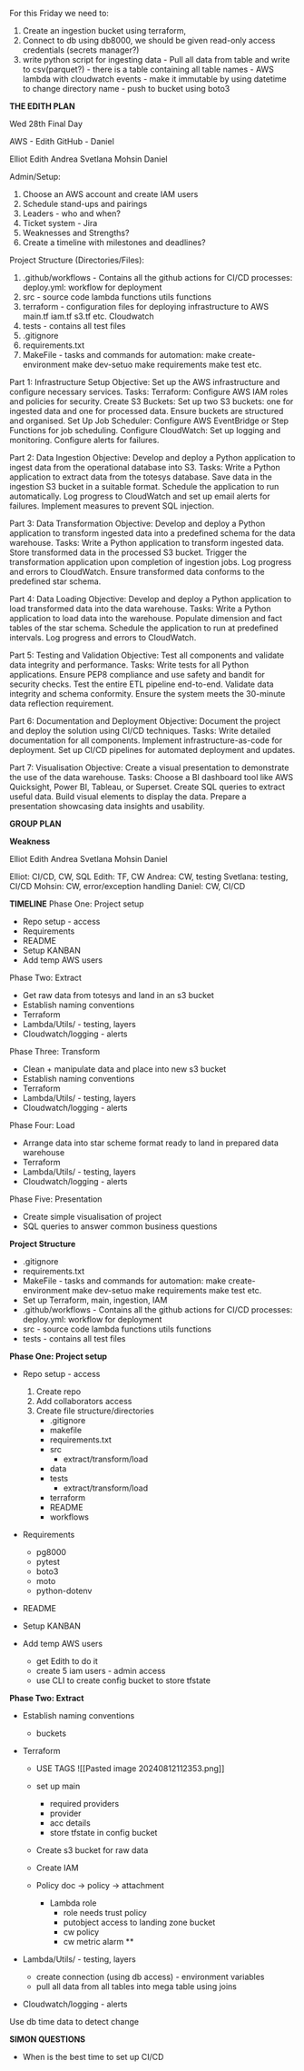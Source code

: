 For this Friday we need to:

1. Create an ingestion bucket using terraform, 
2. Connect to db using db8000, we should be given read-only access credentials (secrets manager?)
3. write python script for ingesting data
		- Pull all data from table and write to csv(parquet?)
		- there is a table containing all table names
		- AWS lambda with cloudwatch events
		- make it immutable by using datetime to change directory name
		- push to bucket using boto3






**THE EDITH PLAN**


Wed 28th Final Day

AWS - Edith
GitHub - Daniel

Elliot Edith Andrea Svetlana Mohsin Daniel

Admin/Setup:
1. Choose an AWS account and create IAM users
2. Schedule stand-ups and pairings
3. Leaders - who and when?
4. Ticket system - Jira
5. Weaknesses and Strengths?
6. Create a timeline with milestones and deadlines?

Project Structure (Directories/Files):
1. .github/workflows - Contains all the github actions for CI/CD processes:
    deploy.yml: workflow for deployment
2. src - source code
    lambda functions 
    utils functions
3. terraform - configuration files for deploying infrastructure to AWS
    main.tf 
    iam.tf 
    s3.tf etc.
    Cloudwatch
5. tests - contains all test files
6. .gitignore
7. requirements.txt
8. MakeFile - tasks and commands for automation:
    make create-environment
    make dev-setuo
    make requirements
    make test etc.
    
Part 1: Infrastructure Setup
Objective: Set up the AWS infrastructure and configure necessary services.
Tasks:
Terraform:
Configure AWS IAM roles and policies for security.
Create S3 Buckets:
    Set up two S3 buckets: one for ingested data and one for processed data.
    Ensure buckets are structured and organised.
Set Up Job Scheduler:
    Configure AWS EventBridge or Step Functions for job scheduling.
Configure CloudWatch:
    Set up logging and monitoring.
    Configure alerts for failures.
    
Part 2: Data Ingestion
Objective: Develop and deploy a Python application to ingest data from the operational database into S3.
Tasks:
Write a Python application to extract data from the totesys database.
Save data in the ingestion S3 bucket in a suitable format.
Schedule the application to run automatically.
Log progress to CloudWatch and set up email alerts for failures.
Implement measures to prevent SQL injection.

Part 3: Data Transformation
Objective: Develop and deploy a Python application to transform ingested data into a predefined schema for the data warehouse.
Tasks:
Write a Python application to transform ingested data.
Store transformed data in the processed S3 bucket.
Trigger the transformation application upon completion of ingestion jobs.
Log progress and errors to CloudWatch.
Ensure transformed data conforms to the predefined star schema.

Part 4: Data Loading
Objective: Develop and deploy a Python application to load transformed data into the data warehouse.
Tasks:
Write a Python application to load data into the warehouse.
Populate dimension and fact tables of the star schema.
Schedule the application to run at predefined intervals.
Log progress and errors to CloudWatch.

Part 5: Testing and Validation
Objective: Test all components and validate data integrity and performance.
Tasks:
Write tests for all Python applications.
Ensure PEP8 compliance and use safety and bandit for security checks.
Test the entire ETL pipeline end-to-end.
Validate data integrity and schema conformity.
Ensure the system meets the 30-minute data reflection requirement.

Part 6: Documentation and Deployment
Objective: Document the project and deploy the solution using CI/CD techniques.
Tasks:
Write detailed documentation for all components.
Implement infrastructure-as-code for deployment.
Set up CI/CD pipelines for automated deployment and updates.

Part 7: Visualisation
Objective: Create a visual presentation to demonstrate the use of the data warehouse.
Tasks:
Choose a BI dashboard tool like AWS Quicksight, Power BI, Tableau, or Superset.
Create SQL queries to extract useful data.
Build visual elements to display the data.
Prepare a presentation showcasing data insights and usability.



**GROUP PLAN**



**Weakness**

Elliot Edith Andrea Svetlana Mohsin Daniel

Elliot: CI/CD, CW, SQL
Edith: TF, CW
Andrea: CW, testing
Svetlana: testing, CI/CD
Mohsin: CW, error/exception handling
Daniel: CW, CI/CD


**TIMELINE**
Phase One: Project setup
- Repo setup - access
- Requirements
- README
- Setup KANBAN
- Add temp AWS users

Phase Two: Extract
- Get raw data from totesys and land in an s3 bucket
- Establish naming conventions
- Terraform
- Lambda/Utils/ - testing, layers
- Cloudwatch/logging - alerts

Phase Three: Transform
- Clean + manipulate data and place into new s3 bucket
- Establish naming conventions
- Terraform
- Lambda/Utils/ - testing, layers
- Cloudwatch/logging - alerts

Phase Four: Load
- Arrange data into star scheme format ready to land in prepared data warehouse
- Terraform
- Lambda/Utils/ - testing, layers
- Cloudwatch/logging - alerts

Phase Five: Presentation
- Create simple visualisation of project
- SQL queries to answer common business questions


**Project Structure**
- .gitignore
- requirements.txt
- MakeFile - tasks and commands for automation:
    make create-environment
    make dev-setuo
    make requirements
    make test etc.
- Set up Terraform, main, ingestion, IAM
- .github/workflows - Contains all the github actions for CI/CD processes:
    deploy.yml: workflow for deployment
- src - source code
    lambda functions 
    utils functions
- tests - contains all test files






**Phase One: Project setup**
- Repo setup - access
	1. Create repo
	2. Add collaborators access
	3. Create file structure/directories
		- .gitignore
		- makefile
		- requirements.txt
		- src
			- extract/transform/load
		- data
		- tests
			- extract/transform/load
		- terraform
		- README
		- workflows

- Requirements
	- pg8000
	- pytest
	- boto3
	- moto
	- python-dotenv

- README

- Setup KANBAN


- Add temp AWS users
	- get Edith to do it
	- create 5 iam users - admin access
	- use CLI to create config bucket to store tfstate


**Phase Two: Extract**
- Establish naming conventions
	- buckets



- Terraform
	- USE TAGS
	![[Pasted image 20240812112353.png]]
	
	- set up main
		- required providers
		- provider
		- acc details
		- store tfstate in config bucket
	- Create s3 bucket for raw data
	- Create IAM
	- Policy doc -> policy -> attachment
		- Lambda role
			- role needs trust policy
			- putobject access to landing zone bucket
			- cw policy
			- cw metric alarm **

	
- Lambda/Utils/ - testing, layers
	- create connection (using db access) - environment variables
	- pull all data from all tables into mega table using joins

- Cloudwatch/logging - alerts

Use db time data to detect change




**SIMON QUESTIONS**
- When is the best time to set up CI/CD